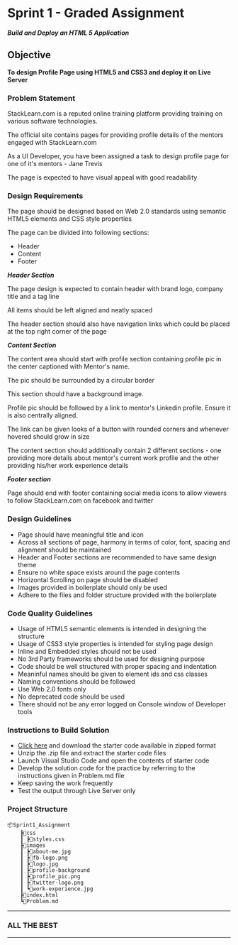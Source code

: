 # Sprint 1 - Graded Assignment
***Build and Deploy an HTML 5 Application***

## Objective
**To design Profile Page using HTML5 and CSS3 and deploy it on Live Server**

### Problem Statement 
StackLearn.com is a reputed online training platform providing training on various software technologies.

The official site contains pages for providing profile details of the mentors engaged with StackLearn.com

As a UI Developer, you have been assigned a task to design profile page for one of it's mentors - Jane Trevis

The page is expected to have visual appeal with good readability

### Design Requirements
The page should be designed based on Web 2.0 standards using semantic HTML5 elements and CSS style properties

The page can be divided into following sections:
- Header
- Content
- Footer

***Header Section***

The page design is expected to contain header with brand logo, company title and a tag line

All items should be left aligned and neatly spaced

The header section should also have navigation links which could be placed at the top right corner of the page

***Content Section***

The content area should start with profile section containing profile pic in the center captioned with Mentor's name.

The pic should be surrounded by a circular border

This section should have a background image.

Profile pic should be followed by a link to mentor's Linkedin profile. Ensure it is also centrally aligned.

The link can be given looks of a button with rounded corners and whenever hovered should grow in size

The content section should additionally contain 2 different sections - one providing more details about mentor's current work profile and the other providing his/her work experience details

***Footer section***

Page should end with footer containing social media icons to allow viewers to follow StackLearn.com on facebook and twitter

### Design Guidelines

- Page should have meaningful title and icon
- Across all sections of page, harmony in terms of color, font, spacing and alignment should be maintained
- Header and Footer sections are recommended to have same design theme
- Ensure no white space exists around the page contents
- Horizontal Scrolling on page should be disabled
- Images provided in boilerplate should only be used
- Adhere to the files and folder structure provided with the boilerplate

### Code Quality Guidelines
- Usage of HTML5 semantic elements is intended in designing the structure
- Usage of CSS3 style properties is intended for styling page design
- Inline and Embedded styles should not be used
- No 3rd Party frameworks should be used for designing purpose
- Code should be well structured with proper spacing and indentation
- Meaninful names should be given to element ids and css classes
- Naming conventions should be followed
- Use Web 2.0 fonts only
- No deprecated code should be used
- There should not be any error logged on Console window of Developer tools

### Instructions to Build Solution
- [Click here](https://gitlab.stackroute.in/stack_html_css_bootstrap/assignment/build_deploy_html5_application_starting_source) and download the starter code available in zipped format
- Unzip the .zip file and extract the starter code files
- Launch Visual Studio Code and open the contents of starter code
- Develop the solution code for the practice by referring to the instructions given in Problem.md file
- Keep saving the work frequently
- Test the output through Live Server only

### Project Structure

    📦Sprint1_Assignment
        ┣📂css
        ┃ ┣📜styles.css
        ┣📂images
        ┃ ┣📜about-me.jpg
        ┃ ┣📜fb-logo.png
        ┃ ┣📜logo.jpg
        ┃ ┣📜profile-background
        ┃ ┣📜profile_pic.png
        ┃ ┣📜twitter-logo.png
        ┃ ┗📜work-experience.jpg
        ┣📜index.html
        ┗📜Problem.md

---
### ALL THE BEST 
---